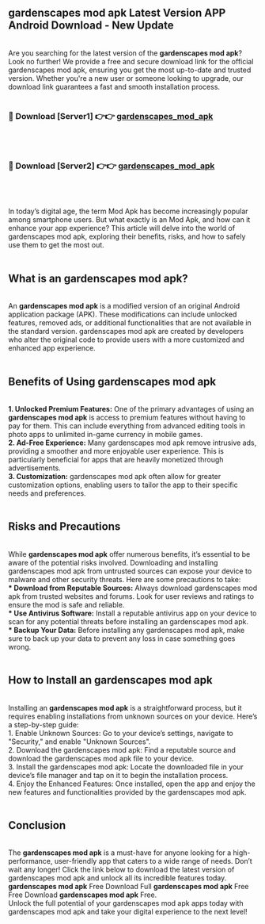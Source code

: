 ## gardenscapes mod apk Latest Version APP Android Download - New Update
<br>
Are you searching for the latest version of the <strong>gardenscapes mod apk</strong>? Look no further! We provide a free and secure download link for the official gardenscapes mod apk, ensuring you get the most up-to-date and trusted version. Whether you're a new user or someone looking to upgrade, our download link guarantees a fast and smooth installation process.
<br>
<br>
<h3>🔴 Download [Server1] 👉👉 <a href="https://modyolo.store/gardenscapes+mod+apk">gardenscapes_mod_apk</a></h3><br>
<br>
<h3>🔴 Download [Server2] 👉👉 <a href="https://modyolo.store/gardenscapes+mod+apk">gardenscapes_mod_apk</a></h3><br>
<br>
<br>
In today’s digital age, the term Mod Apk has become increasingly popular among smartphone users. But what exactly is an Mod Apk, and how can it enhance your app experience? This article will delve into the world of gardenscapes mod apk, exploring their benefits, risks, and how to safely use them to get the most out.
<br>
<br>
<h2>What is an gardenscapes mod apk?</h2>
<br>
An <strong>gardenscapes mod apk</strong> is a modified version of an original Android application package (APK). These modifications can include unlocked features, removed ads, or additional functionalities that are not available in the standard version. gardenscapes mod apk are created by developers who alter the original code to provide users with a more customized and enhanced app experience.
<br>
<br>
<h2>Benefits of Using gardenscapes mod apk</h2>
<br>
<strong> 1. Unlocked Premium Features:</strong> One of the primary advantages of using an <strong>gardenscapes mod apk</strong> is access to premium features without having to pay for them. This can include everything from advanced editing tools in photo apps to unlimited in-game currency in mobile games.
<br>
<strong> 2. Ad-Free Experience:</strong> Many gardenscapes mod apk remove intrusive ads, providing a smoother and more enjoyable user experience. This is particularly beneficial for apps that are heavily monetized through advertisements.
<br>
<strong> 3. Customization:</strong> gardenscapes mod apk often allow for greater customization options, enabling users to tailor the app to their specific needs and preferences.
<br>
<br>
<h2>Risks and Precautions</h2>
<br>
While <strong>gardenscapes mod apk</strong> offer numerous benefits, it’s essential to be aware of the potential risks involved. Downloading and installing gardenscapes mod apk from untrusted sources can expose your device to malware and other security threats. Here are some precautions to take:
<br>
<strong> * Download from Reputable Sources:</strong> Always download gardenscapes mod apk from trusted websites and forums. Look for user reviews and ratings to ensure the mod is safe and reliable.
<br>
<strong> * Use Antivirus Software:</strong> Install a reputable antivirus app on your device to scan for any potential threats before installing an gardenscapes mod apk.
<br>
<strong> * Backup Your Data:</strong> Before installing any gardenscapes mod apk, make sure to back up your data to prevent any loss in case something goes wrong.
<br>
<br>
<h2>How to Install an gardenscapes mod apk</h2>
<br>
Installing an <strong>gardenscapes mod apk</strong> is a straightforward process, but it requires enabling installations from unknown sources on your device. Here’s a step-by-step guide:
<br>
 1. Enable Unknown Sources: Go to your device’s settings, navigate to "Security," and enable "Unknown Sources".
<br>
 2. Download the gardenscapes mod apk: Find a reputable source and download the gardenscapes mod apk file to your device.
<br>
 3. Install the gardenscapes mod apk: Locate the downloaded file in your device’s file manager and tap on it to begin the installation process.
<br>
 4. Enjoy the Enhanced Features: Once installed, open the app and enjoy the new features and functionalities provided by the gardenscapes mod apk.
<br>
<br>
<h2><strong>Conclusion</strong></h2>
<br>
The <strong>gardenscapes mod apk</strong> is a must-have for anyone looking for a high-performance, user-friendly app that caters to a wide range of needs. Don’t wait any longer! Click the link below to download the latest version of gardenscapes mod apk and unlock all its incredible features today.
<br>
<strong>gardenscapes mod apk</strong> Free Download Full <strong>gardenscapes mod apk</strong> Free Free Download <strong>gardenscapes mod apk</strong> Free.
<br>
Unlock the full potential of your gardenscapes mod apk apps today with gardenscapes mod apk and take your digital experience to the next level!